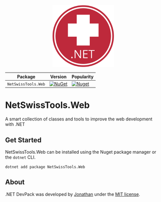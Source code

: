 <p align="center">
  <img src="https://raw.githubusercontent.com/KennyMack/NetSwissTools.Web/main/.github/images/NetSwissToolsIcon.png" alt=".NET Swiss Tools icon" width="200px" />
</p>

| Package |  Version | Popularity |
| ------- | ----- | ----- |
| `NetSwissTools.Web` | [![NuGet](https://img.shields.io/nuget/v/NetSwissTools.svg)](https://nuget.org/packages/NetSwissTools.Web) | [![Nuget](https://img.shields.io/nuget/dt/NetSwissTools.svg)](https://nuget.org/packages/NetSwissTools.Web) |

# NetSwissTools.Web
A smart collection of classes and tools to improve the web development with .NET

## Get Started
NetSwissTools.Web can be installed using the Nuget package manager or the `dotnet` CLI.

```
dotnet add package NetSwissTools.Web
```

## About
.NET DevPack was developed by [Jonathan](https://kennymack.github.io) under the [MIT license](LICENSE).
